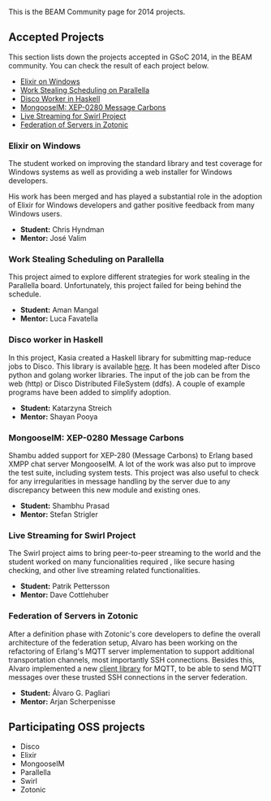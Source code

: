 This is the BEAM Community page for 2014 projects.

## Accepted Projects

This section lists down the projects accepted in GSoC 2014, in the BEAM community. You can check the result of each project below.

* [Elixir on Windows](#elixir-on-windows)
* [Work Stealing Scheduling on Parallella](#work-stealing-scheduling-on-parallella)
* [Disco Worker in Haskell](#disco-worker-in-haskell)
* [MongooseIM: XEP-0280 Message Carbons](#mongooseim-xep-0280-message-carbons)
* [Live Streaming for Swirl Project](#live-streaming-for-swirl-project)
* [Federation of Servers in Zotonic](#federation-of-servers-in-zotonic)

### Elixir on Windows

The student worked on improving the standard library and test coverage for Windows systems as well as providing a web installer for Windows developers.

His work has been merged and has played a substantial role in the adoption of Elixir for Windows developers and gather positive feedback from many Windows users.

* **Student:** Chris Hyndman
* **Mentor:** José Valim

### Work Stealing Scheduling on Parallella

This project aimed to explore different strategies for work stealing in the Parallella board. Unfortunately, this project failed for being behind the schedule.

* **Student:** Aman Mangal
* **Mentor:** Luca Favatella

### Disco worker in Haskell

In this project, Kasia created a Haskell library for submitting map-reduce jobs to Disco. This library is available [here](https://github.com/zuzia/haskell_worker). It has been modeled after Disco python and golang worker libraries. The input of the job can be from the web (http) or Disco Distributed FileSystem (ddfs). A couple of example programs have been added to simplify adoption.

* **Student:** Katarzyna Streich
* **Mentor:** Shayan Pooya

### MongooseIM: XEP-0280 Message Carbons

Shambu added support for XEP-280 (Message Carbons) to Erlang based XMPP chat server MongooseIM. A lot of the work was also put to improve the test suite, including system tests. This project was also useful to check for any irregularities in message handling by the server due to any discrepancy between this new module and existing ones.

* **Student:** Shambhu Prasad
* **Mentor:** Stefan Strigler

### Live Streaming for Swirl Project

The Swirl project aims to bring peer-to-peer streaming to the world and the student worked on many funcionalities required , like secure hasing checking, and other live streaming related functionalities.

* **Student:** Patrik Pettersson
* **Mentor:** Dave Cottlehuber

### Federation of Servers in Zotonic

After a definition phase with Zotonic's core developers to define the overall architecture of the federation setup, Alvaro has been working on the refactoring of Erlang's MQTT server implementation to support additional transportation channels, most importantly SSH connections. Besides this,  Alvaro implemented a new [client library](https://github.com/alvaropag/emqttcli) for MQTT, to be able to send MQTT messages over these trusted SSH connections in the server federation.

* **Student:** Álvaro G. Pagliari
* **Mentor:** Arjan Scherpenisse

## Participating OSS projects

* Disco
* Elixir
* MongooseIM
* Parallella
* Swirl
* Zotonic
